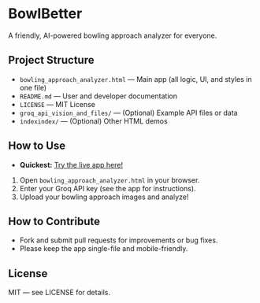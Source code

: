 # BowlBetter

A friendly, AI-powered bowling approach analyzer for everyone.

## Project Structure

- `bowling_approach_analyzer.html` — Main app (all logic, UI, and styles in one file)
- `README.md` — User and developer documentation
- `LICENSE` — MIT License
- `groq_api_vision_and_files/` — (Optional) Example API files or data
- `indexindex/` — (Optional) Other HTML demos

## How to Use

- **Quickest:** [Try the live app here!](https://yavru421.github.io/BowlBetter/bowling_approach_analyzer.html)

1. Open `bowling_approach_analyzer.html` in your browser.
2. Enter your Groq API key (see the app for instructions).
3. Upload your bowling approach images and analyze!

## How to Contribute

- Fork and submit pull requests for improvements or bug fixes.
- Please keep the app single-file and mobile-friendly.

## License

MIT — see LICENSE for details.
